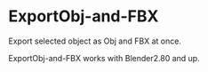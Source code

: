 # ExportObj-and-FBX
Export selected object as Obj and FBX at once.

ExportObj-and-FBX works with Blender2.80 and up.
